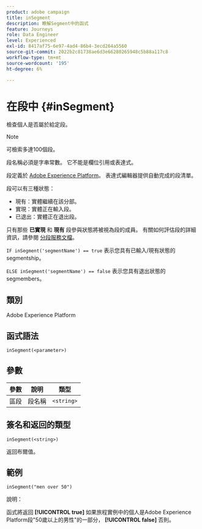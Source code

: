 ```yaml
---
product: adobe campaign
title: inSegment
description: 瞭解Segment中的函式
feature: Journeys
role: Data Engineer
level: Experienced
exl-id: 8417af75-6e97-4ad4-86b4-3ecd264a5560
source-git-commit: 2022b2c81738ae6d3e66280265948c5b88a117c8
workflow-type: tm+mt
source-wordcount: '195'
ht-degree: 6%

---
```


# 在段中 {#inSegment}

檢查個人是否屬於給定段。

>[!NOTE]
>
>可檢索多達100個段。

段名稱必須是字串常數。 它不能是欄位引用或表達式。

段定義於 [Adobe Experience Platform](https://platform.adobe.com/segment/overview)。 表達式編輯器提供自動完成的段清單。

段可以有三種狀態：

* 現有：實體繼續在該分部。
* 實現：實體正在輸入段。
* 已退出：實體正在退出段。

只有那些 **已實現** 和 **現有** 段參與狀態將被視為段的成員。 有關如何評估段的詳細資訊，請參閱 [分段服務文檔](https://experienceleague.adobe.com/docs/experience-platform/segmentation/tutorials/evaluate-a-segment.html?lang=en#interpret-segment-results)。

`IF inSegment('segmentName') == true` 表示您具有已輸入/現有狀態的segmentship。

`ELSE inSegment('segmentName') == false` 表示您具有退出狀態的segmembers。

## 類別

Adobe Experience Platform

## 函式語法

`inSegment(<parameter>)`

## 參數

| 參數 | 說明 | 類型 |
|--- |--- |--- |
| 區段 | 段名稱 | `<string>` |

## 簽名和返回的類型

`inSegment(<string>)`

返回布爾值。

## 範例

`inSegment("men over 50")`

說明：

函式將返回 **[!UICONTROL true]** 如果旅程實例中的個人是Adobe Experience Platform段&quot;50歲以上的男性&quot;的一部分， **[!UICONTROL false]** 否則。
